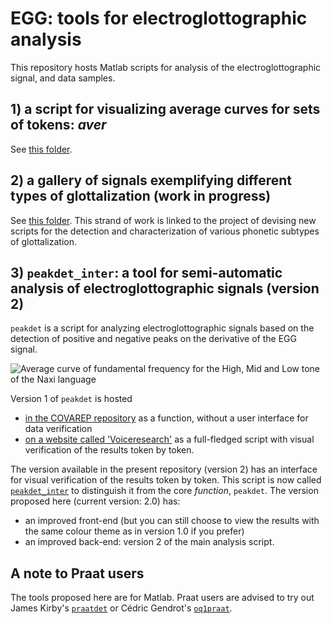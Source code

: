 EGG: tools for electroglottographic analysis
=============

This repository hosts Matlab scripts for analysis of the electroglottographic signal, and data samples. 

## 1) a script for visualizing average curves for sets of tokens: *aver*
See [this folder](https://github.com/alexis-michaud/egg/tree/master/aver). 

## 2) a gallery of signals exemplifying different types of glottalization (work in progress)
See [this folder](gallery). This strand of work is linked to the project of devising new scripts for the detection and characterization of various phonetic subtypes of glottalization.

## 3) `peakdet_inter`: a tool for semi-automatic analysis of electroglottographic signals (version 2)

`peakdet` is a script for analyzing electroglottographic signals based on the detection of positive and negative peaks on the derivative of the EGG signal. 

<img src="http://voiceresearch.free.fr/egg/images/peaks.png" alt="Average curve of fundamental frequency for the High, Mid and Low tone of the Naxi language">

Version 1 of `peakdet` is hosted 
- [in the COVAREP repository](https://github.com/covarep/covarep/tree/master/glottalsource/egg) as a function, without a user interface for data verification
- [on a website called 'Voiceresearch'](http://voiceresearch.free.fr/egg/softwares.htm#peakdet) as a full-fledged script with visual verification of the results token by token.

The version available in the present repository (version 2) has an interface for visual verification of the results token by token. This script is now called [`peakdet_inter`](peakdet_inter) to distinguish it from the core _function_, `peakdet`. The version proposed here (current version: 2.0) has: 
- an improved front-end (but you can still choose to view the results with the same colour theme as in version 1.0 if you prefer)
- an improved back-end: version 2 of the main analysis script.

## A note to Praat users
The tools proposed here are for Matlab. Praat users are advised to try out James Kirby's [`praatdet`](https://github.com/kirbyj/praatdet) or Cédric Gendrot's [`oq1praat`](http://voiceresearch.free.fr/egg/#downloads).
